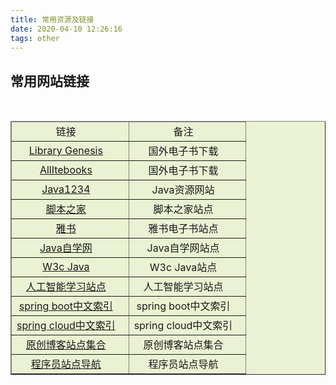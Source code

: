 ```yaml
---
title: 常用资源及链接
date: 2020-04-10 12:26:16
tags: other
---
```


## 常用网站链接

<table cellpadding='8' border='1' style='background:#EAF2D3;text-align:center'>
<thead>
<tr>
&nbsp;&nbsp;<td>
链接
&nbsp;&nbsp;</td>
&nbsp;&nbsp;<td>
备注
&nbsp;&nbsp;</td>
</tr>
</thead>
&nbsp;<tr>
&nbsp;&nbsp;<td>
<a href='http://gen.lib.rus.ec' target='_blank'>Library Genesis</a>
&nbsp;&nbsp;</td>
&nbsp;&nbsp;<td>
国外电子书下载
&nbsp;&nbsp;</td>
&nbsp;</tr>
&nbsp;<tr>
&nbsp;&nbsp;<td>
<a href='http://www.allitebooks.com' target='_blank'>AllItebooks</a>
&nbsp;&nbsp;</td>
&nbsp;&nbsp;<td>
国外电子书下载
&nbsp;&nbsp;</td>
&nbsp;</tr>
&nbsp;<tr>
&nbsp;&nbsp;<td>
<a href='http://www.java1234.com/' target='_blank'>Java1234</a>
&nbsp;&nbsp;</td>
&nbsp;&nbsp;<td>
Java资源网站
&nbsp;&nbsp;</td>
&nbsp;</tr>
&nbsp;<tr>
&nbsp;&nbsp;<td>
<a href='https://www.jb51.net/' target='_blank'>脚本之家</a>
&nbsp;&nbsp;</td>
&nbsp;&nbsp;<td>
脚本之家站点
&nbsp;&nbsp;</td>
&nbsp;</tr>
&nbsp;</tr>
&nbsp;<tr>
&nbsp;&nbsp;<td>
<a href='https://www.yabook.org/' target='_blank'>雅书</a>
&nbsp;&nbsp;</td>
&nbsp;&nbsp;<td>
雅书电子书站点
&nbsp;&nbsp;</td>
&nbsp;</tr>
&nbsp;<tr>
&nbsp;&nbsp;<td>
<a href='http://www.javazx.com/' target='_blank'>Java自学网</a>
&nbsp;&nbsp;</td>
&nbsp;&nbsp;<td>
Java自学网站点
&nbsp;&nbsp;</td>
&nbsp;</tr>
&nbsp;<tr>
&nbsp;&nbsp;<td>
<a href='http://www.w3cjava.com/' target='_blank'>W3c Java</a>
&nbsp;&nbsp;</td>
&nbsp;&nbsp;<td>
W3c Java站点
&nbsp;&nbsp;</td>
&nbsp;</tr>
&nbsp;<tr>
&nbsp;&nbsp;<td>
<a href='https://www.cbedai.net/' target='_blank'>人工智能学习站点</a>
&nbsp;&nbsp;</td>
&nbsp;&nbsp;<td>
人工智能学习站点
&nbsp;&nbsp;</td>
&nbsp;</tr>
&nbsp;<tr>
&nbsp;&nbsp;<td>
<a href='http://springboot.fun/' target='_blank'>spring boot中文索引</a>
&nbsp;&nbsp;</td>
&nbsp;&nbsp;<td>
spring boot中文索引
&nbsp;&nbsp;</td>
&nbsp;</tr>
&nbsp;<tr>
&nbsp;&nbsp;<td>
<a href='http://springcloud.fun/' target='_blank'>spring cloud中文索引</a>
&nbsp;&nbsp;</td>
&nbsp;&nbsp;<td>
spring cloud中文索引
&nbsp;&nbsp;</td>
&nbsp;</tr>
&nbsp;<tr>
&nbsp;&nbsp;<td>
<a href='http://techblog.pub/' target='_blank'>原创博客站点集合</a>
&nbsp;&nbsp;</td>
&nbsp;&nbsp;<td>
原创博客站点集合
&nbsp;&nbsp;</td>
&nbsp;</tr>
&nbsp;<tr>
&nbsp;&nbsp;<td>
<a href='http://tooool.org/' target='_blank'>程序员站点导航</a>
&nbsp;&nbsp;</td>
&nbsp;&nbsp;<td>
程序员站点导航
&nbsp;&nbsp;</td>
&nbsp;</tr>
</table>

